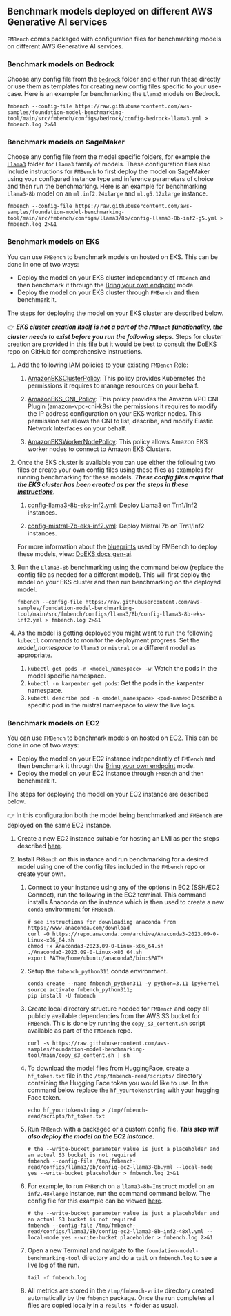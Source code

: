
## Benchmark models deployed on different AWS Generative AI services

`FMBench` comes packaged with configuration files for benchmarking models on different AWS Generative AI services.

### Benchmark models on Bedrock

Choose any config file from the [`bedrock`](https://github.com/aws-samples/foundation-model-benchmarking-tool/tree/main/src/fmbench/configs/bedrock) folder and either run these directly or use them as templates for creating new config files specific to your use-case. Here is an example for benchmarking the `Llama3` models on Bedrock.

```{.bash}
fmbench --config-file https://raw.githubusercontent.com/aws-samples/foundation-model-benchmarking-tool/main/src/fmbench/configs/bedrock/config-bedrock-llama3.yml > fmbench.log 2>&1
```

### Benchmark models on SageMaker

Choose any config file from the model specific folders, for example the [`Llama3`](https://github.com/aws-samples/foundation-model-benchmarking-tool/tree/main/src/fmbench/configs/llama3) folder for `Llama3` family of models. These configuration files also include instructions for `FMBench` to first deploy the model on SageMaker using your configured instance type and inference parameters of choice and then run the benchmarking. Here is an example for benchmarking `Llama3-8b` model on an `ml.inf2.24xlarge` and `ml.g5.12xlarge` instance. 

```{.bash}
fmbench --config-file https://raw.githubusercontent.com/aws-samples/foundation-model-benchmarking-tool/main/src/fmbench/configs/llama3/8b/config-llama3-8b-inf2-g5.yml > fmbench.log 2>&1
```

### Benchmark models on EKS

You can use `FMBench` to benchmark models on hosted on EKS. This can be done in one of two ways:
 - Deploy the model on your EKS cluster independantly of `FMBench` and then benchmark it through the [Bring your own endpoint](#bring-your-own-endpoint-aka-support-for-external-endpoints) mode.
 - Deploy the model on your EKS cluster through `FMBench` and then benchmark it.
 
The steps for deploying the model on your EKS cluster are described below.

👉 **_EKS cluster creation itself is not a part of the `FMBench` functionality, the cluster needs to exist before you run the following steps_**. Steps for cluster creation are provided in [this](misc/eks_cluster-creation_steps.md) file but it would be best to consult the [DoEKS](https://github.com/awslabs/data-on-eks) repo on GitHub for comprehensive instructions.

1. Add the following IAM policies to your existing `FMBench` Role:

    1. [AmazonEKSClusterPolicy](https://docs.aws.amazon.com/aws-managed-policy/latest/reference/AmazonEKSClusterPolicy.html): This policy provides Kubernetes the permissions it requires to manage resources on your behalf.
    
    1. [AmazonEKS_CNI_Policy](https://docs.aws.amazon.com/aws-managed-policy/latest/reference/AmazonEKS_CNI_Policy.html): This policy provides the Amazon VPC CNI Plugin (amazon-vpc-cni-k8s) the permissions it requires to modify the IP address configuration on your EKS worker nodes. This permission set allows the CNI to list, describe, and modify Elastic Network Interfaces on your behalf.
    
    1. [AmazonEKSWorkerNodePolicy](https://docs.aws.amazon.com/aws-managed-policy/latest/reference/AmazonEKSWorkerNodePolicy.html): This policy allows Amazon EKS worker nodes to connect to Amazon EKS Clusters.
 
1. Once the EKS cluster is available you can use either the following two files or create your own config files using these files as examples for running benchmarking for these models. **_These config files require that the EKS cluster has been created as per the steps in these [instructions](https://awslabs.github.io/data-on-eks/docs/gen-ai/inference/llama3-inf2)_**.

    1. [config-llama3-8b-eks-inf2.yml](https://github.com/aws-samples/foundation-model-benchmarking-tool/blob/main/src/fmbench/configs/llama3/8b/config-llama3-8b-eks-inf2.yml): Deploy Llama3 on Trn1/Inf2 instances.
    
    2. [config-mistral-7b-eks-inf2.yml](https://github.com/aws-samples/foundation-model-benchmarking-tool/blob/main/src/fmbench/configs/mistral/config-mistral-7b-eks-inf2.yml): Deploy Mistral 7b on Trn1/Inf2 instances.
    
    For more information about the [blueprints](https://github.com/aws-samples/foundation-model-benchmarking-tool/tree/main/src/fmbench/configs/eks_manifests) used by FMBench to deploy these models, view: [DoEKS docs gen-ai](https://awslabs.github.io/data-on-eks/docs/gen-ai).
    
1. Run the `Llama3-8b` benchmarking using the command below (replace the config file as needed for a different model). This will first deploy the model on your EKS cluster and then run benchmarking on the deployed model.

    ```{.bash}
    fmbench --config-file https://raw.githubusercontent.com/aws-samples/foundation-model-benchmarking-tool/main/src/fmbench/configs/llama3/8b/config-llama3-8b-eks-inf2.yml > fmbench.log 2>&1
    ```

1. As the model is getting deployed you might want to run the following `kubectl` commands to monitor the deployment progress. Set the _model_namespace_ to `llama3` or `mistral` or a different model as appropriate.

    1. `kubectl get pods -n <model_namespace> -w`: Watch the pods in the model specific namespace.
    1. `kubectl -n karpenter get pods`: Get the pods in the karpenter namespace.
    1. `kubectl describe pod -n <model_namespace> <pod-name>`: Describe a specific pod in the mistral namespace to view the live logs.

### Benchmark models on EC2

You can use `FMBench` to benchmark models on hosted on EC2. This can be done in one of two ways:
 - Deploy the model on your EC2 instance independantly of `FMBench` and then benchmark it through the [Bring your own endpoint](#bring-your-own-endpoint-aka-support-for-external-endpoints) mode.
 - Deploy the model on your EC2 instance through `FMBench` and then benchmark it.
 
The steps for deploying the model on your EC2 instance are described below. 

👉 In this configuration both the model being benchmarked and `FMBench` are deployed on the same EC2 instance.

1. Create a new EC2 instance suitable for hosting an LMI as per the steps described [here](misc/ec2_instance_creation_steps.md).

1. Install `FMBench` on this instance and run benchmarking for a desired model using one of the config files included in the `FMbench` repo or create your own.

    1. Connect to your instance using any of the options in EC2 (SSH/EC2 Connect), run the following in the EC2 terminal. This command installs Anaconda on the instance which is then used to create a new `conda` environment for `FMBench`.
    
        ```{.bash}
        # see instructions for downloading anaconda from https://www.anaconda.com/download
        curl -O https://repo.anaconda.com/archive/Anaconda3-2023.09-0-Linux-x86_64.sh
        chmod +x Anaconda3-2023.09-0-Linux-x86_64.sh
        ./Anaconda3-2023.09-0-Linux-x86_64.sh
        export PATH=/home/ubuntu/anaconda3/bin:$PATH
        ```

    1. Setup the `fmbench_python311` conda environment.

        ```{.bash}
        conda create --name fmbench_python311 -y python=3.11 ipykernel
        source activate fmbench_python311;
        pip install -U fmbench
        ```

    1. Create local directory structure needed for `FMBench` and copy all publicly available dependencies from the AWS S3 bucket for `FMBench`. This is done by running the `copy_s3_content.sh` script available as part of the `FMBench` repo.

        ```{.bash}
        curl -s https://raw.githubusercontent.com/aws-samples/foundation-model-benchmarking-tool/main/copy_s3_content.sh | sh
        ```

    1. To download the model files from HuggingFace, create a `hf_token.txt` file in the `/tmp/fmbench-read/scripts/` directory containing the Hugging Face token you would like to use. In the command below replace the `hf_yourtokenstring` with your hugging Face token.
    
        ```{.bash}
        echo hf_yourtokenstring > /tmp/fmbench-read/scripts/hf_token.txt
        ```
    
    1. Run `FMBench` with a packaged or a custom config file. **_This step will also deploy the model on the EC2 instance_**.

        ```{.bash}
        # the --write-bucket parameter value is just a placeholder and an actual S3 bucket is not required
        fmbench --config-file /tmp/fmbench-read/configs/llama3/8b/config-ec2-llama3-8b.yml --local-mode yes --write-bucket placeholder > fmbench.log 2>&1
        ```
    
    1. For example, to run `FMBench` on a `llama3-8b-Instruct` model on an `inf2.48xlarge` instance, run the command 
    command below. The config file for this example can be viewed [here](src/fmbench/configs/llama3/8b/config-ec2-llama3-8b-inf2-48xl.yml).

        ```{.bash}
        # the --write-bucket parameter value is just a placeholder and an actual S3 bucket is not required
        fmbench --config-file /tmp/fmbench-read/configs/llama3/8b/config-ec2-llama3-8b-inf2-48xl.yml --local-mode yes --write-bucket placeholder > fmbench.log 2>&1
        ```

    1. Open a new Terminal and navigate to the `foundation-model-benchmarking-tool` directory and do a `tail` on `fmbench.log` to see a live log of the run.

        ```{.bash}
        tail -f fmbench.log
        ```

    1. All metrics are stored in the `/tmp/fmbench-write` directory created automatically by the `fmbench` package. Once the run completes all files are copied locally in a `results-*` folder as usual.